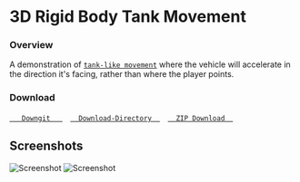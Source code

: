 # 3D Rigid Body Tank Movement

### Overview

A demonstration of [`tank-like movement`](https://godotengine.org/qa/110889/cannot-get-tank-control-system-to-work) where the vehicle will accelerate in the direction it's facing, rather than where the player points.


### Download
[`   Downgit   `](https://downgit.github.io/#/home?url=https://github.com/Yuminous/Godot-Shorts/tree/main/3.3%20%E2%86%92%20Rigid%20Tank%20Movement) [`  Download-Directory  `](https://download-directory.github.io/?url=https%3A%2F%2Fgithub.com%2FYuminous%2FGodot-Shorts%2Ftree%2Fmain%2F3.3%2520%25E2%2586%2592%2520Rigid%2520Tank%2520Movement) [`  ZIP Download  `](https://github.com/Yuminous/Godot-Shorts/raw/main/ZIP/3.3-RigidTankMovement.zip)
## Screenshots

![Screenshot](Screenshots/scrn-1.png)
![Screenshot](Screenshots/scrn-2.jpg)

